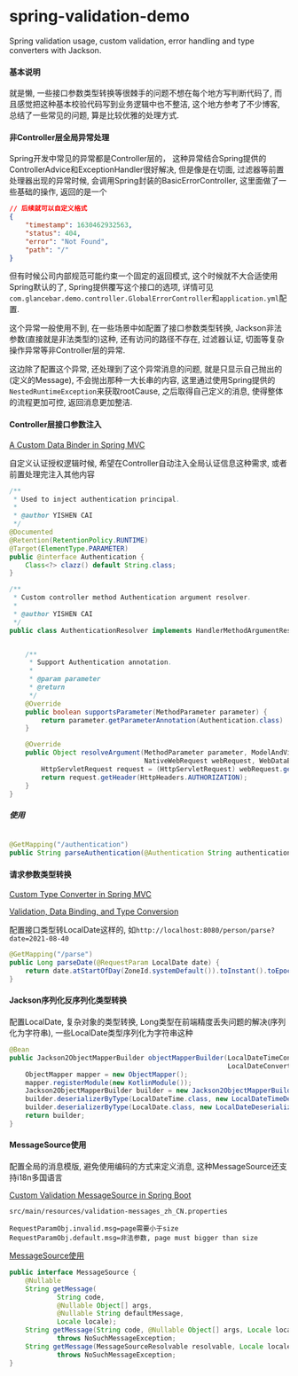 # spring-validation-demo
Spring validation usage, custom validation, error handling and type converters with Jackson.


#### 基本说明

就是懒, 一些接口参数类型转换等很棘手的问题不想在每个地方写判断代码了, 而且感觉把这种基本校验代码写到业务逻辑中也不整洁, 这个地方参考了不少博客, 总结了一些常见的问题, 算是比较优雅的处理方式. 



#### 非Controller层全局异常处理

Spring开发中常见的异常都是Controller层的， 这种异常结合Spring提供的ControllerAdvice和ExceptionHandler很好解决, 但是像是在切面, 过滤器等前置处理器出现的异常时候, 会调用Spring封装的BasicErrorController, 这里面做了一些基础的操作, 返回的是一个

~~~json
// 后续就可以自定义格式
{
    "timestamp": 1630462932563,
    "status": 404,
    "error": "Not Found",
    "path": "/"
}
~~~

但有时候公司内部规范可能约束一个固定的返回模式, 这个时候就不大合适使用Spring默认的了, Spring提供覆写这个接口的选项, 详情可见`com.glancebar.demo.controller.GlobalErrorController`和`application.yml`配置.

这个异常一般使用不到, 在一些场景中如配置了接口参数类型转换, Jackson非法参数(直接就是非法类型的)这种, 还有访问的路径不存在, 过滤器认证, 切面等复杂操作异常等非Controller层的异常.



这边除了配置这个异常, 还处理到了这个异常消息的问题, 就是只显示自己抛出的(定义的Message), 不会抛出那种一大长串的内容, 这里通过使用Spring提供的`NestedRuntimeException`来获取rootCause, 之后取得自己定义的消息, 使得整体的流程更加可控, 返回消息更加整洁.



#### Controller层接口参数注入

[A Custom Data Binder in Spring MVC](https://www.baeldung.com/spring-mvc-custom-data-binder)

自定义认证授权逻辑时候, 希望在Controller自动注入全局认证信息这种需求, 或者前置处理完注入其他内容

~~~java
/**
 * Used to inject authentication principal.
 *
 * @author YISHEN CAI
 */
@Documented
@Retention(RetentionPolicy.RUNTIME)
@Target(ElementType.PARAMETER)
public @interface Authentication {
    Class<?> clazz() default String.class;
}

/**
 * Custom controller method Authentication argument resolver.
 *
 * @author YISHEN CAI
 */
public class AuthenticationResolver implements HandlerMethodArgumentResolver {


    /**
     * Support Authentication annotation.
     *
     * @param parameter
     * @return
     */
    @Override
    public boolean supportsParameter(MethodParameter parameter) {
        return parameter.getParameterAnnotation(Authentication.class) != null;
    }

    @Override
    public Object resolveArgument(MethodParameter parameter, ModelAndViewContainer mavContainer,
                                  NativeWebRequest webRequest, WebDataBinderFactory binderFactory) throws Exception {
        HttpServletRequest request = (HttpServletRequest) webRequest.getNativeRequest();
        return request.getHeader(HttpHeaders.AUTHORIZATION);
    }
}
~~~



##### 使用

~~~java

@GetMapping("/authentication")
public String parseAuthentication(@Authentication String authentication)
~~~



#### 请求参数类型转换

[Custom Type Converter in Spring MVC](https://www.javadevjournal.com/spring-mvc/custom-type-convertor-in-spring-mvc/)

[Validation, Data Binding, and Type Conversion](https://docs.spring.io/spring-framework/docs/3.2.x/spring-framework-reference/html/validation.html)

配置接口类型转LocalDate这样的, 如`http://localhost:8080/person/parse?date=2021-08-40`

~~~java
@GetMapping("/parse")
public Long parseDate(@RequestParam LocalDate date) {
    return date.atStartOfDay(ZoneId.systemDefault()).toInstant().toEpochMilli();
}
~~~



#### Jackson序列化反序列化类型转换

配置LocalDate, 复杂对象的类型转换, Long类型在前端精度丢失问题的解决(序列化为字符串), 一些LocalDate类型序列化为字符串这种

~~~java
@Bean
public Jackson2ObjectMapperBuilder objectMapperBuilder(LocalDateTimeConverter localDateTimeConverter,
                                                       LocalDateConverter localDateConverter) {
    ObjectMapper mapper = new ObjectMapper();
    mapper.registerModule(new KotlinModule());
    Jackson2ObjectMapperBuilder builder = new Jackson2ObjectMapperBuilder();
    builder.deserializerByType(LocalDateTime.class, new LocalDateTimeDeserializer(localDateTimeConverter));
    builder.deserializerByType(LocalDate.class, new LocalDateDeserializer(localDateConverter));
    return builder;
}
~~~



#### MessageSource使用

配置全局的消息模版, 避免使用编码的方式来定义消息, 这种MessageSource还支持i18n多国语言

[Custom Validation MessageSource in Spring Boot](https://www.baeldung.com/spring-custom-validation-message-source)

`src/main/resources/validation-messages_zh_CN.properties`

~~~properties
RequestParamObj.invalid.msg=page需要小于size
RequestParamObj.default.msg=非法参数, page must bigger than size
~~~

[MessageSource使用](https://www.logicbig.com/tutorials/spring-framework/spring-core/message-sources.html)

~~~java
public interface MessageSource {
    @Nullable
    String getMessage(
            String code,
            @Nullable Object[] args,
            @Nullable String defaultMessage,
            Locale locale); 
    String getMessage(String code, @Nullable Object[] args, Locale locale)
            throws NoSuchMessageException; 
    String getMessage(MessageSourceResolvable resolvable, Locale locale)
            throws NoSuchMessageException; 
}
~~~

